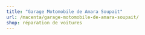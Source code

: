```yaml
---
title: "Garage Motomobile de Amara Soupait"
url: /macenta/garage-motomobile-de-amara-soupait/
shop: réparation de voitures
---
```

